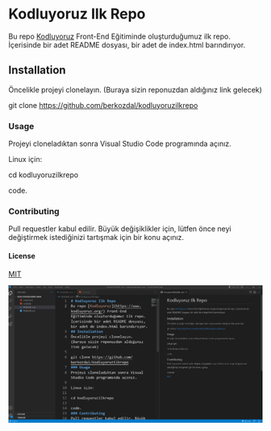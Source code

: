 # Kodluyoruz Ilk Repo
Bu repo [Kodluyoruz](https://www.kodluyoruz.org/) Front-End Eğitiminde oluşturduğumuz ilk repo. İçerisinde bir adet README dosyası, bir adet de index.html barındırıyor.
## Installation
Öncelikle projeyi clonelayın. (Buraya sizin reponuzdan aldığınız link gelecek)

git clone https://github.com/berkozdal/kodluyoruzilkrepo
### Usage
Projeyi cloneladıktan sonra Visual Studio Code programında açınız.

Linux için:

cd kodluyoruzilkrepo

code.
### Contributing
Pull requestler kabul edilir. Büyük değişiklikler için, lütfen önce neyi değiştirmek istediğinizi tartışmak için bir konu açınız.
#### License
[MIT](https://choosealicense.com/licenses/mit/)

![Projenin ekran fotoğrafı](proje-ss.png)
